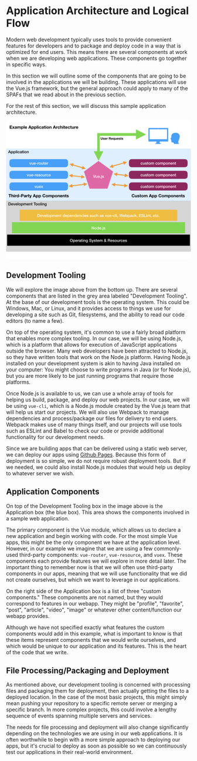 # Application Architecture and Logical Flow
Modern web development typically uses tools to provide convenient features for developers and to package and deploy code in a way that is optimized for end users. This means there are several components at work when we are developing web applications. These components go together in specific ways.

In this section we will outline some of the components that are going to be involved in the applications we will be building. These applications will use the Vue.js framework, but the general approach could apply to many of the SPAFs that we read about in the previous section.

For the rest of this section, we will discuss this sample application architecture.

![Example Vue.js Application Architecture](/img/vue-app-architecture.png)

## Development Tooling
We will explore the image above from the bottom up. There are several components that are listed in the grey area labeled "Development Tooling". At the base of our development tools is the operating system. This could be Windows, Mac, or Linux, and it provides access to things we use for developing a site such as Git, filesystems, and the ability to read our code editors (to name a few). 

On top of the operating system, it's common to use a fairly broad platform that enables more complex tooling. In our case, we will be using Node.js, which is a platform that allows for execution of JavaScript applications outside the browser. Many web developers have been attracted to Node.js, so they have written tools that work on the Node.js platform. Having Node.js installed on your development system is akin to having Java installed on your computer: You might choose to write programs in Java (or for Node.js), but you are more likely to be just running programs that require those platforms.

Once Node.js is available to us, we can use a whole array of tools for helping us build, package, and deploy our web projects. In our case, we will be using `vue-cli`, which is a Node.js module created by the Vue.js team that will help us start our projects. We will also use Webpack to manage dependencies and process/package our files for delivery to end users. Webpack makes use of many things itself, and our projects will use tools such as ESLint and Babel to check our code or provide additional functionality for our development needs.

Since we are building apps that can be delivered using a static web server, we can deploy our apps using [Github Pages](https://pages.github.com/). Because this form of deployment is so simple, we do not require robust deployment tools. But if we needed, we could also install Node.js modules that would help us deploy to whatever server we wish.

## Application Components
On top of the Development Tooling box in the image above is the Application box (the blue box). This area shows the components involved in a sample web application.

The primary component is the Vue module, which allows us to declare a new application and begin working with code. For the most simple Vue apps, this might be the only component we have at the application level. However, in our example we imagine that we are using a few commonly-used third-party components: `vue-router`, `vue-resource`, and `vuex`. These components each provide features we will explore in more detail later. The important thing to remember now is that we will often use third-party components in our apps, meaning that we will use functionality that we did not create ourselves, but which we want to leverage in our applications.

On the right side of the Application box is a list of three "custom components." These components are not named, but they would correspond to features in our webapp. They might be "profile", "favorite", "post", "article", "video", "image" or whatever other content/function our webapp provides. 

Although we have not specified exactly what features the custom components would add in this example, what is important to know is that these items represent components that we would write ourselves, and which would be unique to our application and its features. This is the heart of the code that we write.

## File Processing/Packaging and Deployment
As mentioned above, our development tooling is concerned with processing files and packaging them for deployment, then actually getting the files to a deployed location. In the case of the most basic projects, this might simply mean pushing your repository to a specific remote server or merging a specific branch. In more complex projects, this could involve a lengthy sequence of events spanning multiple servers and services.

The needs for file processing and deployment will also change significantly depending on the technologies we are using in our web applications. It is often worthwhile to begin with a more simple approach to deploying our apps, but it's crucial to deploy as soon as possible so we can continuously test our applications in their real-world environment.


